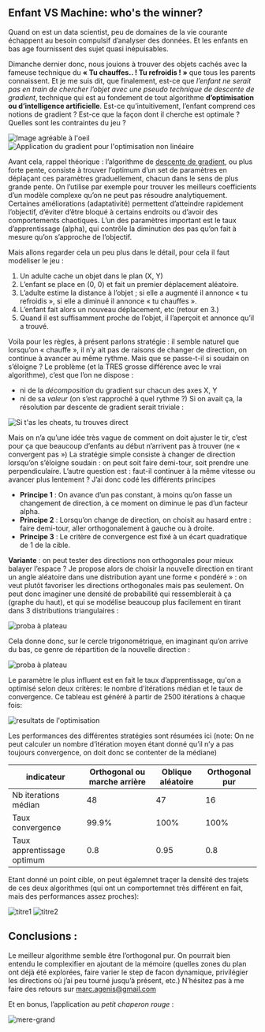 ## Enfant VS Machine: who's the winner?

Quand on est un data scientist, peu de domaines de la vie courante échappent au besoin compulsif d’analyser des données. Et les enfants en bas age fournissent des sujet quasi inépuisables.

Dimanche dernier donc, nous jouions à trouver des objets cachés avec la fameuse technique du **« Tu chauffes.. ! Tu refroidis ! »** que tous les parents connaissent. Et je me suis dit, que finalement, est-ce que *l’enfant ne serait pas en train de chercher l’objet avec une pseudo technique de descente de gradient*, technique qui est au fondement de tout algorithme **d’optimisation ou d’intelligence artificielle**. Est-ce qu’intuitivement, l’enfant comprend ces notions de gradient ? Est-ce que la façon dont il cherche est optimale ? Quelles sont les contraintes du jeu ?

![Image agréable à l'oeil](epinal.jpg)
![Application du gradient pour l'optimisation non linéaire](gradient.png)

Avant cela, rappel théorique : l’algorithme de [descente de gradient](https://fr.wikipedia.org/wiki/Algorithme_du_gradient), ou plus forte pente, consiste à trouver l’optimum d’un set de paramètres en déplaçant ces paramètres graduellement, chacun dans le sens de plus grande pente. On l’utilise par exemple pour trouver les meilleurs coefficients d’un modèle complexe qu’on ne peut pas résoudre analytiquement. Certaines améliorations (adaptativité) permettent d’atteindre rapidement l’objectif, d’éviter d’être bloqué à certains endroits ou d’avoir des comportements chaotiques. L’un des paramètres important est le taux d’apprentissage (alpha), qui contrôle la diminution des pas qu’on fait à mesure qu’on s’approche de l’objectif.

Mais allons regarder cela un peu plus dans le détail, pour cela il faut modéliser le jeu :
1.	Un adulte cache un objet dans le plan (X, Y)
2.	L’enfant se place en (0, 0) et fait un premier déplacement aléatoire.
3.	L’adulte estime la distance à l’objet ; si elle a augmenté il annonce « tu refroidis », si elle a diminué il annonce « tu chauffes ». 
4.	L’enfant fait alors un nouveau déplacement, etc (retour en 3.)
5.	Quand il est suffisamment proche de l’objet, il l’aperçoit et annonce qu’il a trouvé.

Voila pour les règles, à présent parlons stratégie : il semble naturel que lorsqu’on « chauffe », il n’y ait pas de raisons de changer de direction, on continue à avancer au même rythme. Mais que se passe-t-il si soudain on s’éloigne ? Le problème (et la TRES grosse différence avec le vrai algorithme), c’est que l’on ne dispose :
- ni de la *décomposition* du gradient sur chacun des axes X, Y
- ni de sa *valeur* (on s’est rapproché à quel rythme ?)
Si on avait ça, la résolution par descente de gradient serait triviale :

![Si t'as les cheats, tu trouves direct](gradient_cheat.png)

Mais on n’a qu’une idée très vague de comment on doit ajuster le tir, c’est pour ça que beaucoup d’enfants au début n’arrivent pas à trouver (ne « convergent pas »)
La stratégie simple consiste à changer de direction lorsqu’on s’éloigne soudain : on peut soit faire demi-tour, soit prendre une perpendiculaire. L’autre question est : faut-il continuer à la même vitesse ou avancer plus lentement ? J’ai donc codé les différents principes
- **Principe 1** : On avance d’un pas constant, à moins qu’on fasse un changement de direction, à ce moment on diminue le pas d’un facteur alpha.
- **Principe 2** : Lorsqu’on change de direction, on choisit au hasard entre : faire demi-tour, aller orthogonalement à gauche ou à droite.
- **Principe 3** : Le critère de convergence est fixé à un écart quadratique de 1 de la cible.

**Variante** : on peut tester des directions non orthogonales pour mieux balayer l’espace ? Je propose alors de choisir la nouvelle direction en tirant un angle aléatoire dans une distribution ayant une forme « pondéré » : on veut plutôt favoriser les directions orthogonales mais pas seulement. On peut donc imaginer une densité de probabilité qui ressemblerait à ça (graphe du haut), et qui se modélise beaucoup plus facilement en tirant dans 3 distributions triangulaires :

![proba à plateau](distri_probas.png)

Cela donne donc, sur le cercle trigonométrique, en imaginant qu’on arrive du bas, ce genre de répartition de la nouvelle direction :

![proba à plateau](cercle_probas.png)

Le paramètre le plus influent est en fait le taux d’apprentissage, qu'on a optimisé selon deux critères: le nombre d'itérations médian et le taux de convergence. Ce tableau est généré à partir de 2500 itérations à chaque fois:

![resultats de l'optimisation](convergences.png)

Les performances des différentes stratégies sont résumées ici (note: On ne peut calculer un nombre d’itération moyen étant donné qu’il n’y a pas toujours convergence, on doit donc se contenter de la médiane)

| indicateur                 | Orthogonal ou marche arrière | Oblique aléatoire | Orthogonal pur |
|----------------------------|------------------------------|-------------------|----------------|
| Nb iterations médian       | 48                           | 47                | 16             |
| Taux convergence           | 99.9%                        | 100%              | 100%           |
| Taux apprentissage optimum | 0.8                          | 0.95              | 0.8            |



Etant donné un point cible, on peut égalemnet traçer la densité des trajets de ces deux algorithmes (qui ont un comportemnet très différent en fait, mais des performances assez proches):

![titre1](espace_manhattan_1000points.png)
![titre2](espace_oblique_1000points.png)

## Conclusions :

Le meilleur algorithme semble être l’orthogonal pur. On pourrait bien entendu le complexifier en ajoutant de la mémoire (quelles zones du plan ont déjà été explorées, faire varier le step de facon dynamique, privilégier les directions où j’ai peu tourné jusqu’à présent, etc.)
 N’hésitez pas à me faire des retours sur marc.agenis@gmail.com
 
Et en bonus, l’application au *petit chaperon rouge* :

![mere-grand](output_XSOtjR)


